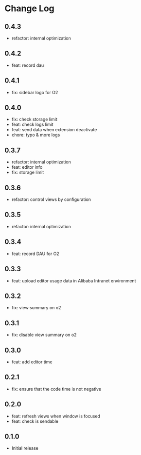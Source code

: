 # Change Log

## 0.4.3

- refactor: internal optimization

## 0.4.2

- feat: record dau

## 0.4.1

- fix: sidebar logo for O2

## 0.4.0

- fix: check storage limit
- feat: check logs limit
- feat: send data when extension deactivate
- chore: typo & more logs

## 0.3.7

- refactor: internal optimization
- feat: editor info
- fix: storage limit

## 0.3.6

- refactor: control views by configuration

## 0.3.5

- refactor: internal optimization

## 0.3.4

- feat: record DAU for O2

## 0.3.3

- feat: upload editor usage data in Alibaba Intranet environment

## 0.3.2

- fix: view summary on o2

## 0.3.1

- fix: disable view summary on o2

## 0.3.0

- feat: add editor time

## 0.2.1

- fix: ensure that the code time is not negative

## 0.2.0

- feat: refresh views when window is focused
- feat: check is sendable

## 0.1.0

- Initial release
